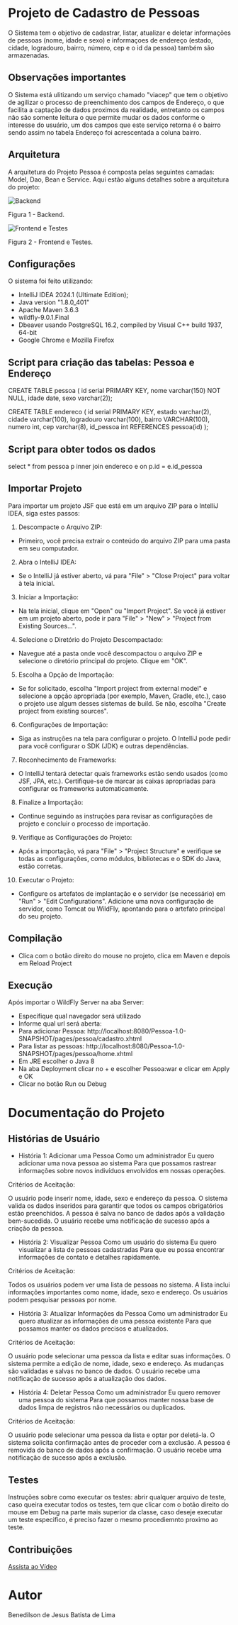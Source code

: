 # Projeto de Cadastro de Pessoas

O Sistema tem o objetivo de cadastrar, listar, atualizar e deletar informações de pessoas (nome, idade e sexo) e 
informaçoes de endereço (estado, cidade, logradouro, bairro, número, cep e o id da pessoa) também são armazenadas.

## Observações importantes
O Sistema está ulitizando um serviço chamado "viacep" que tem o objetivo de agilizar o processo de preenchimento dos 
campos de Endereço, o que facilita a captação de dados proximos da realidade, entretanto os campos não são somente 
leitura o que permite mudar os dados conforme o interesse do usuário, um dos campos que este serviço retorna é o bairro
sendo assim no tabela Endereço foi acrescentada a coluna bairro.

## Arquitetura
 A arquitetura do Projeto Pessoa é composta pelas seguintes camadas: Model, Dao, Bean e Service.
Aqui estão alguns detalhes sobre a arquitetura do projeto: 

![Backend](imagens/arquitetura_1.png)

Figura 1 - Backend.


![Frontend e Testes](imagens/arquitetura_2.png)

Figura 2 - Frontend e Testes. 

## Configurações

O sistema foi feito utilizando: 

* IntelliJ IDEA 2024.1 (Ultimate Edition);
* Java version "1.8.0_401"
* Apache Maven 3.6.3
* wildfly-9.0.1.Final
* Dbeaver usando PostgreSQL 16.2, compiled by Visual C++ build 1937, 64-bit
* Google Chrome e Mozilla Firefox

## Script para criação das tabelas: Pessoa e Endereço

CREATE TABLE pessoa (
id serial PRIMARY KEY,
nome varchar(150) NOT NULL,
idade date,
sexo varchar(2));

CREATE TABLE endereco (
id serial PRIMARY KEY,
estado varchar(2),
cidade varchar(100),
logradouro varchar(100),
bairro VARCHAR(100),
numero int,
cep varchar(8),
id_pessoa int REFERENCES pessoa(id)
);

## Script para obter todos os dados
select * from pessoa p inner join endereco e on p.id = e.id_pessoa

## Importar Projeto

Para importar um projeto JSF que está em um arquivo ZIP para o IntelliJ IDEA, siga estes passos:

1. Descompacte o Arquivo ZIP:
*  Primeiro, você precisa extrair o conteúdo do arquivo ZIP para uma pasta em seu computador.
2. Abra o IntelliJ IDEA:
* Se o IntelliJ já estiver aberto, vá para "File" > "Close Project" para voltar à tela inicial.
3. Iniciar a Importação:
* Na tela inicial, clique em "Open" ou "Import Project". Se você já estiver em um projeto aberto, pode ir para "File" > "New" > "Project from Existing Sources...".
4. Selecione o Diretório do Projeto Descompactado:
* Navegue até a pasta onde você descompactou o arquivo ZIP e selecione o diretório principal do projeto. Clique em "OK".
5. Escolha a Opção de Importação:
* Se for solicitado, escolha "Import project from external model" e selecione a opção apropriada (por exemplo, Maven, Gradle, etc.), caso o projeto use algum desses sistemas de build. Se não, escolha "Create project from existing sources".
6. Configurações de Importação:
* Siga as instruções na tela para configurar o projeto. O IntelliJ pode pedir para você configurar o SDK (JDK) e outras dependências.
7. Reconhecimento de Frameworks:
* O IntelliJ tentará detectar quais frameworks estão sendo usados (como JSF, JPA, etc.). Certifique-se de marcar as caixas apropriadas para configurar os frameworks automaticamente.
8. Finalize a Importação:
* Continue seguindo as instruções para revisar as configurações de projeto e concluir o processo de importação.
9. Verifique as Configurações do Projeto:
* Após a importação, vá para "File" > "Project Structure" e verifique se todas as configurações, como módulos, bibliotecas e o SDK do Java, estão corretas.
10. Executar o Projeto:
* Configure os artefatos de implantação e o servidor (se necessário) em "Run" > "Edit Configurations". Adicione uma nova configuração de servidor, como Tomcat ou WildFly, apontando para o artefato principal do seu projeto.

## Compilação
* Clica com o botão direito do mouse no projeto, clica em Maven e depois em Reload Project
## Execução 
Após importar o WildFly Server na aba Server:
* Especifique qual navegador será utilizado
* Informe qual url será aberta:
* Para adicionar Pessoa: http://localhost:8080/Pessoa-1.0-SNAPSHOT/pages/pessoa/cadastro.xhtml
* Para listar as pessoas: http://localhost:8080/Pessoa-1.0-SNAPSHOT/pages/pessoa/home.xhtml
* Em JRE escolher o Java 8 
* Na aba Deployment clicar no + e escolher Pessoa:war e clicar em Apply e OK 
* Clicar no botão Run ou Debug

# Documentação do Projeto
## Histórias de Usuário
* História 1: Adicionar uma Pessoa
Como um administrador
Eu quero adicionar uma nova pessoa ao sistema
Para que possamos rastrear informações sobre novos indivíduos envolvidos em nossas operações.

Critérios de Aceitação:

O usuário pode inserir nome, idade, sexo e endereço da pessoa.
O sistema valida os dados inseridos para garantir que todos os campos obrigatórios estão preenchidos.
A pessoa é salva no banco de dados após a validação bem-sucedida.
O usuário recebe uma notificação de sucesso após a criação da pessoa.
* História 2: Visualizar Pessoa
Como um usuário do sistema
Eu quero visualizar a lista de pessoas cadastradas
Para que eu possa encontrar informações de contato e detalhes rapidamente.

Critérios de Aceitação:

Todos os usuários podem ver uma lista de pessoas no sistema.
A lista inclui informações importantes como nome, idade, sexo e endereço.
Os usuários podem pesquisar pessoas por nome.
* História 3: Atualizar Informações da Pessoa
Como um administrador
Eu quero atualizar as informações de uma pessoa existente
Para que possamos manter os dados precisos e atualizados.

Critérios de Aceitação:

O usuário pode selecionar uma pessoa da lista e editar suas informações.
O sistema permite a edição de nome, idade, sexo e endereço.
As mudanças são validadas e salvas no banco de dados.
O usuário recebe uma notificação de sucesso após a atualização dos dados.
* História 4: Deletar Pessoa
Como um administrador
Eu quero remover uma pessoa do sistema
Para que possamos manter nossa base de dados limpa de registros não necessários ou duplicados.

Critérios de Aceitação:

O usuário pode selecionar uma pessoa da lista e optar por deletá-la.
O sistema solicita confirmação antes de proceder com a exclusão.
A pessoa é removida do banco de dados após a confirmação.
O usuário recebe uma notificação de sucesso após a exclusão.

## Testes

Instruções sobre como executar os testes: abrir qualquer arquivo de teste, caso queira executar todos os testes, tem que
clicar com o botão direito do mouse em Debug na parte mais superior da classe, caso deseje executar um teste especifico,
é preciso fazer o mesmo procediemnto proximo ao teste.




## Contribuições

[Assista ao Vídeo](https://youtu.be/AsSpVT6isrg?si=xDzlrNsIbyE5iBVO)

# Autor 
Benedilson de Jesus Batista de Lima

